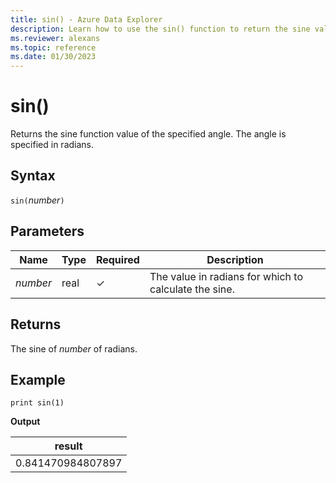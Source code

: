 ```yaml
---
title: sin() - Azure Data Explorer
description: Learn how to use the sin() function to return the sine value of the input.
ms.reviewer: alexans
ms.topic: reference
ms.date: 01/30/2023
---
```

# sin()

Returns the sine function value of the specified angle. The angle is specified in radians.

## Syntax

`sin(`*number*`)`

## Parameters

| Name | Type | Required | Description |
|--|--|--|--|
| *number* | real | &check; | The value in radians for which to calculate the sine.|

## Returns

The sine of *number* of radians.

## Example

```kusto
print sin(1)
```

**Output**

|result|
|--|
|0.841470984807897|
